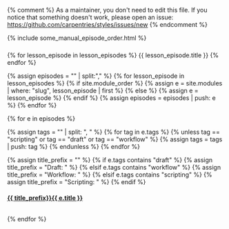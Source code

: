 {% comment %}
As a maintainer, you don't need to edit this file.
If you notice that something doesn't work, please
open an issue: https://github.com/carpentries/styles/issues/new
{% endcomment %}

{% include some_manual_episode_order.html %}

<style>
  h2 {text-align: center;}
</style>
<h3> </h3>


{% for lesson_episode in lesson_episodes %}
{{ lesson_episode.title }}
{% endfor %}

{% assign episodes = "" | split:"," %}
{% for lesson_episode in lesson_episodes %}
{% if site.module_order %}
  {% assign e = site.modules | where: "slug", lesson_episode | first %}
{% else %}
  {% assign e = lesson_episode %}
{% endif %}
{% assign episodes = episodes | push: e %}
{% endfor %}


<div class="container-fluid">
<div class="row">

{% for e in episodes %}

{% assign tags = "" | split: ", " %}
{% for tag in e.tags %}
  {% unless tag == "scripting" or tag == "draft" or tag == "workflow" %}
    {% assign tags = tags | push: tag %}
  {% endunless %}
{% endfor %}

{% assign title_prefix = "" %}
{% if e.tags contains "draft" %}
  {% assign title_prefix = "Draft: " %}
{% elsif e.tags contains "workflow" %}
  {% assign title_prefix = "Workflow: " %}
{% elsif e.tags contains "scripting" %}
  {% assign title_prefix = "Scripting: " %}
{% endif %}

<div class="col-6 col-sm-4 col-md-3 col-lg-2 col-xl-1">
  <div class="panel panel-default">
    <div class="panel-heading">
      <a href="{{ e.url | relative_url }}">
        <h4>{{ title_prefix}}{{ e.title }}</h4>
        <!-- <h5>{{ tags | array_to_sentence_string }}</h5> -->
      </a>
    </div>
    <div class="panel-body">
      <img src="{{ e.figure | relative_url }}" alt="">
    </div>
  </div>
</div>

{% endfor %}
</div>
</div>
